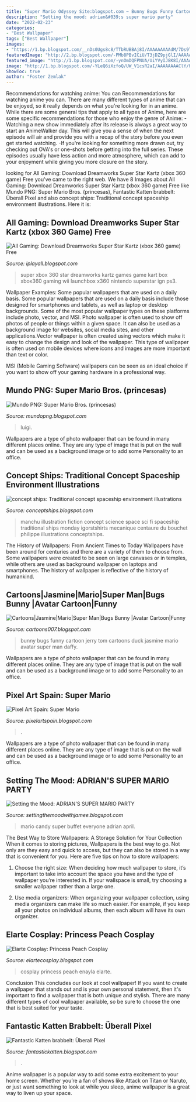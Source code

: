 ```yaml
---
title: "Super Mario Odyssey Site:blogspot.com ~ Bunny Bugs Funny Cartoon Jerry Tom Cartoons Duck Jasmine Mario Avatar Super Man Daffy"
description: "Setting the mood: adrian&#039;s super mario party"
date: "2022-02-23"
categories:
- "Best Wallpaper"
tags: ["Best Wallpaper"]
images:
- "https://1.bp.blogspot.com/__nDs0Ugs8c8/TTbRUBBAj8I/AAAAAAAAAdM/7Ds9TjBTVwU/s1600/Daffy_Duck_and_Bugs_Bunny_Wallpaper_z784p.jpg"
featuredImage: "http://2.bp.blogspot.com/-PMb8PBvICiU/T3jDZ9pjGlI/AAAAAAAAAIA/yjunP5kD-wA/s1600/DSC00198.JPG"
featured_image: "http://1.bp.blogspot.com/-ynOmDQFPNUA/UiYVyIJ8K8I/AAAAAAAAAUQ/mlsT9oiik3k/s320/302.JPG"
image: "http://1.bp.blogspot.com/-YLeQ6iXzfoQ/UW_V1csR2aI/AAAAAAAAClY/hhzxka-cSl8/s1600/candy+and+hands.jpg"
ShowToc: true
author: "Foster Zemlak"
---
```



Recommendations for watching anime: You can
Recommendations for watching anime you can. There are many different types of anime that can be enjoyed, so it really depends on what you're looking for in an anime. While there are some general tips that apply to all types of Anime, here are some specific recommendations for those who enjoy the genre of Anime: 
-Watching a new show immediately after its release is always a great way to start an AnimeWalker day. This will give you a sense of when the next episode will air and provide you with a recap of the story before you even get started watching. 
-If you're looking for something more drawn out, try checking out OVA's or one-shots before getting into the full series. These episodes usually have less action and more atmosphere, which can add to your enjoyment while giving you more closure on the story.

	

		
looking for All Gaming: Download Dreamworks Super Star Kartz (xbox 360 game) Free you've came to the right web. We have 8 Images about All Gaming: Download Dreamworks Super Star Kartz (xbox 360 game) Free like Mundo PNG: Super Mario Bros. (princesas), Fantastic Katten brabbelt: Überall Pixel and also concept ships: Traditional concept spaceship environment illustrations. Here it is:
		
    
## All Gaming: Download Dreamworks Super Star Kartz (xbox 360 Game) Free

<img loading=lazy src="https://2.bp.blogspot.com/-eFaXGEONk2E/T_Xy-waUo4I/AAAAAAAAH8k/67MXhfNSMCI/s1600/1.jpg" onerror="this.onerror=null;this.src='https://tse1.mm.bing.net/th?id=OIP.bmWt6vsL0IKoU5guVD0lGgHaKc&amp;pid=15.1';" alt="All Gaming: Download Dreamworks Super Star Kartz (xbox 360 game) Free">

_Source: iplayall.blogspot.com_

>super xbox 360 star dreamworks kartz games game kart box xbox360 gaming wii launchbox x360 nintendo superstar ign ps3. 

	

Wallpaper Examples: Some popular wallpapers that are used on a daily basis.
Some popular wallpapers that are used on a daily basis include those designed for smartphones and tablets, as well as laptop or desktop backgrounds. Some of the most popular wallpaper types on these platforms include photo, vector, and MSI. 
Photo wallpaper is often used to show off photos of people or things within a given space. It can also be used as a background image for websites, social media sites, and other applications.Vector wallpaper is often created using vectors which make it easy to change the design and look of the wallpaper. This type of wallpaper is often used on mobile devices where icons and images are more important than text or color. 

MSI (Mobile Gaming Software) wallpapers can be seen as an ideal choice if you want to show off your gaming hardware in a professional way.

    
## Mundo PNG: Super Mario Bros. (princesas)

<img loading=lazy src="http://2.bp.blogspot.com/-MXC8DCgA-z8/Ua0cpwdPrmI/AAAAAAAABmw/uHnm7K5TTMA/s1600/Mundo+PNG+(8).png" onerror="this.onerror=null;this.src='https://tse3.mm.bing.net/th?id=OIP.Eno9soHin_Xr4C5nJGNOnQHaNC&amp;pid=15.1';" alt="Mundo PNG: Super Mario Bros. (princesas)">

_Source: mundopng.blogspot.com_

>luigi. 

	



Wallpapers are a type of photo wallpaper that can be found in many different places online. They are any type of image that is put on the wall and can be used as a background image or to add some Personality to an office.

    
## Concept Ships: Traditional Concept Spaceship Environment Illustrations

<img loading=lazy src="http://www.igorstshirts.com/blog/conceptships/2010/manchu_2/manchu_04.jpg" onerror="this.onerror=null;this.src='https://tse3.mm.bing.net/th?id=OIP.U-meLlEB7R35o-cjvRe6qAHaKF&amp;pid=15.1';" alt="concept ships: Traditional concept spaceship environment illustrations">

_Source: conceptships.blogspot.com_

>manchu illustration fiction concept science space sci fi spaceship traditional ships monday igorstshirts mecanique centaure du bouchet philippe illustrations conceptships. 

	

The History of Wallpapers: From Ancient Times to Today
Wallpapers have been around for centuries and there are a variety of them to choose from. Some wallpapers were created to be seen on large canvases or in temples, while others are used as background wallpaper on laptops and smartphones. The history of wallpaper is reflective of the history of humankind.

    
## Cartoons|Jasmine|Mario|Super Man|Bugs Bunny |Avatar Cartoon|Funny

<img loading=lazy src="https://1.bp.blogspot.com/__nDs0Ugs8c8/TTbRUBBAj8I/AAAAAAAAAdM/7Ds9TjBTVwU/s1600/Daffy_Duck_and_Bugs_Bunny_Wallpaper_z784p.jpg" onerror="this.onerror=null;this.src='https://tse2.mm.bing.net/th?id=OIP.mUdoDphuYpqj6nsBSCvapQHaFj&amp;pid=15.1';" alt="Cartoons|Jasmine|Mario|Super Man|Bugs Bunny |Avatar Cartoon|Funny">

_Source: cartoons007.blogspot.com_

>bunny bugs funny cartoon jerry tom cartoons duck jasmine mario avatar super man daffy. 

	



Wallpapers are a type of photo wallpaper that can be found in many different places online. They are any type of image that is put on the wall and can be used as a background image or to add some Personality to an office.

    
## Pixel Art Spain: Super Mario

<img loading=lazy src="http://1.bp.blogspot.com/-ynOmDQFPNUA/UiYVyIJ8K8I/AAAAAAAAAUQ/mlsT9oiik3k/s320/302.JPG" onerror="this.onerror=null;this.src='https://tse3.mm.bing.net/th?id=OIP.rACN6u3FzkXZnjWUuTsC1wAAAA&amp;pid=15.1';" alt="Pixel Art Spain: Super Mario">

_Source: pixelartspain.blogspot.com_

>. 

	



Wallpapers are a type of photo wallpaper that can be found in many different places online. They are any type of image that is put on the wall and can be used as a background image or to add some Personality to an office.

    
## Setting The Mood: ADRIAN&#039;S SUPER MARIO PARTY

<img loading=lazy src="http://1.bp.blogspot.com/-YLeQ6iXzfoQ/UW_V1csR2aI/AAAAAAAAClY/hhzxka-cSl8/s1600/candy+and+hands.jpg" onerror="this.onerror=null;this.src='https://tse1.mm.bing.net/th?id=OIP.hKx3SC_vboMDPIHMjVVV2QHaJ4&amp;pid=15.1';" alt="Setting the Mood: ADRIAN&#039;S SUPER MARIO PARTY">

_Source: settingthemoodwithjamee.blogspot.com_

>mario candy super buffet everyone adrian april. 

	

The Best Way to Store Wallpapers: A Storage Solution for Your Collection
When it comes to storing pictures, Wallpapers is the best way to go. Not only are they easy and quick to access, but they can also be stored in a way that is convenient for you. Here are five tips on how to store wallpapers:
1) Choose the right size: When deciding how much wallpaper to store, it’s important to take into account the space you have and the type of wallpaper you’re interested in. If your wallspace is small, try choosing a smaller wallpaper rather than a large one.

2) Use media organizers: When organizing your wallpaper collection, using media organizers can make life so much easier. For example, if you keep all your photos on individual albums, then each album will have its own organizer.

    
## Elarte Cosplay: Princess Peach Cosplay

<img loading=lazy src="https://2.bp.blogspot.com/-NOlcvqcxV6w/UNSVsrx0SsI/AAAAAAAAECw/tT1NEElXoCs/s1600/7e47dbcc5d42b5b2e85dae992c93015f-d5oqvxo.jpg" onerror="this.onerror=null;this.src='https://tse2.mm.bing.net/th?id=OIP.6WXlfet9nMtsSaxvt94IwQHaLG&amp;pid=15.1';" alt="Elarte Cosplay: Princess Peach Cosplay">

_Source: elartecosplay.blogspot.com_

>cosplay princess peach enayla elarte. 

	

Conclusion
This concludes our look at cool wallpaper! If you want to create a wallpaper that stands out and is your own personal statement, then it's important to find a wallpaper that is both unique and stylish. There are many different types of cool wallpaper available, so be sure to choose the one that is best suited for your taste.

    
## Fantastic Katten Brabbelt: Überall Pixel

<img loading=lazy src="http://2.bp.blogspot.com/-PMb8PBvICiU/T3jDZ9pjGlI/AAAAAAAAAIA/yjunP5kD-wA/s1600/DSC00198.JPG" onerror="this.onerror=null;this.src='https://tse3.mm.bing.net/th?id=OIP.25rhY-Y2sRE6OndjKQNcmQHaJ4&amp;pid=15.1';" alt="Fantastic Katten brabbelt: Überall Pixel">

_Source: fantastickatten.blogspot.com_

>. 

	

Anime wallpaper is a popular way to add some extra excitement to your home screen. Whether you’re a fan of shows like Attack on Titan or Naruto, or just want something to look at while you sleep, anime wallpaper is a great way to liven up your space.


